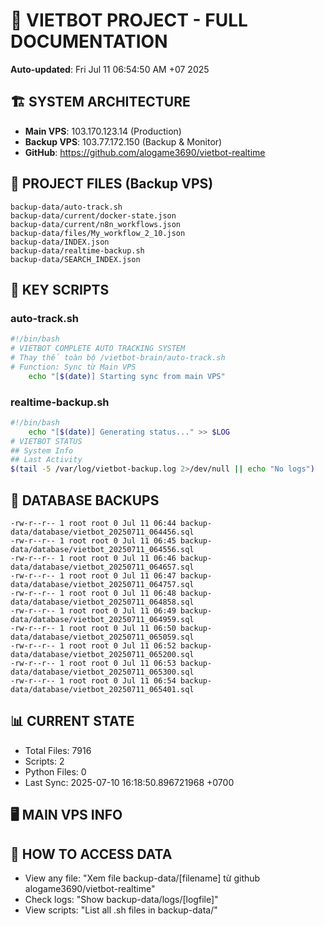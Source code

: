 # 🤖 VIETBOT PROJECT - FULL DOCUMENTATION
**Auto-updated**: Fri Jul 11 06:54:50 AM +07 2025

## 🏗️ SYSTEM ARCHITECTURE
- **Main VPS**: 103.170.123.14 (Production)
- **Backup VPS**: 103.77.172.150 (Backup & Monitor)
- **GitHub**: https://github.com/alogame3690/vietbot-realtime

## 📁 PROJECT FILES (Backup VPS)
```
backup-data/auto-track.sh
backup-data/current/docker-state.json
backup-data/current/n8n_workflows.json
backup-data/files/My_workflow_2_10.json
backup-data/INDEX.json
backup-data/realtime-backup.sh
backup-data/SEARCH_INDEX.json
```

## 🔧 KEY SCRIPTS
### auto-track.sh
```bash
#!/bin/bash
# VIETBOT COMPLETE AUTO TRACKING SYSTEM
# Thay thế toàn bộ /vietbot-brain/auto-track.sh
# Function: Sync từ Main VPS
    echo "[$(date)] Starting sync from main VPS"
```
### realtime-backup.sh
```bash
#!/bin/bash
    echo "[$(date)] Generating status..." >> $LOG
# VIETBOT STATUS
## System Info
## Last Activity
$(tail -5 /var/log/vietbot-backup.log 2>/dev/null || echo "No logs")
```

## 💾 DATABASE BACKUPS
```
-rw-r--r-- 1 root root 0 Jul 11 06:44 backup-data/database/vietbot_20250711_064456.sql
-rw-r--r-- 1 root root 0 Jul 11 06:45 backup-data/database/vietbot_20250711_064556.sql
-rw-r--r-- 1 root root 0 Jul 11 06:46 backup-data/database/vietbot_20250711_064657.sql
-rw-r--r-- 1 root root 0 Jul 11 06:47 backup-data/database/vietbot_20250711_064757.sql
-rw-r--r-- 1 root root 0 Jul 11 06:48 backup-data/database/vietbot_20250711_064858.sql
-rw-r--r-- 1 root root 0 Jul 11 06:49 backup-data/database/vietbot_20250711_064959.sql
-rw-r--r-- 1 root root 0 Jul 11 06:50 backup-data/database/vietbot_20250711_065059.sql
-rw-r--r-- 1 root root 0 Jul 11 06:52 backup-data/database/vietbot_20250711_065200.sql
-rw-r--r-- 1 root root 0 Jul 11 06:53 backup-data/database/vietbot_20250711_065300.sql
-rw-r--r-- 1 root root 0 Jul 11 06:54 backup-data/database/vietbot_20250711_065401.sql
```

## 📊 CURRENT STATE
- Total Files: 7916
- Scripts: 2
- Python Files: 0
- Last Sync: 2025-07-10 16:18:50.896721968 +0700

## 🖥️ MAIN VPS INFO


## 🚨 HOW TO ACCESS DATA
- View any file: "Xem file backup-data/[filename] từ github alogame3690/vietbot-realtime"
- Check logs: "Show backup-data/logs/[logfile]"
- View scripts: "List all .sh files in backup-data/"
